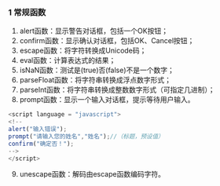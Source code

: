 ### 1 常规函数  
1. alert函数：显示警告对话框，包括一个OK按钮；  
2. confirm函数：显示确认对话框，包括OK、Cancel按钮；  
3. escape函数：将字符转换成Unicode码；  
4. eval函数：计算表达式的结果；  
5. isNaN函数：测试是(true)否(false)不是一个数字；  
6. parseFloat函数：将字符串转换成浮点数字形式；  
7. parseInt函数：将字符串转换成整数数字形式（可指定几进制）；  
8. prompt函数：显示一个输入对话框，提示等待用户输入。  
```JavaScript
<script language = "javascript">
<!--
alert("输入错误");
prompt("请输入您的姓名","姓名");//（标题，预设值）
confirm("确定否！");
-->
</script>
```
9. unescape函数：解码由escape函数编码字符。  




